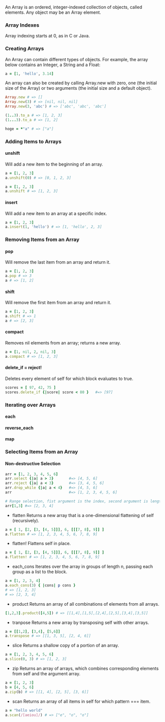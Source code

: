 An Array is an ordered, integer-indexed collection of objects, called elements. Any object may be an Array element.

### Array Indexes
Array indexing starts at 0, as in C or Java.

### Creating Arrays

An Array can contain different types of objects. For example, the array below contains an Integer, a String and a Float:
```ruby
a = [1, 'hello', 3.14]
``` 
An array can also be created by calling Array.new with zero, one (the initial size of the Array) or two arguments (the initial size and a default object).
```ruby
Array.new # => []
Array.new(3) # => [nil, nil, nil]
Array.new(3, 'abc') # => ['abc', 'abc', 'abc']

(1..3).to_a # => [1, 2, 3]
(1...3).to_a # => [1, 2]

hoge = *"a" # => ["a"]
```

### Adding Items to Arrays

#### unshift 
Will add a new item to the beginning of an array.
```ruby
a = [1, 2, 3]
a.unshift(0) # => [0, 1, 2, 3]

a = [1, 2, 3]
a.unshift # => [1, 2, 3]
```

#### insert
Will add a new item to an array at a specific index.
```ruby
a = [1, 2, 3]
a.insert(1, 'hello') # => [1, 'hello', 2, 3]
```

### Removing Items from an Array
#### pop
Will remove the last item from an array and return it.
```ruby
a = [1, 2, 3]
a.pop # => 3
a # => [1, 2]
```

#### shift
Will remove the first item from an array and return it.
```ruby
a = [1, 2, 3]
a.shift # => 1
a # => [2, 3]
```

#### compact
Removes nil elements from an array; returns a new array.
```ruby
a = [1, nil, 2, nil, 3]
a.compact # => [1, 2, 3]
```

#### delete_if = reject!
Deletes every element of self for which block evaluates to true.
```ruby
scores = [ 97, 42, 75 ]
scores.delete_if {|score| score < 80 }   #=> [97]
```

### Iterating over Arrays
#### each
#### reverse_each
#### map

### Selecting Items from an Array
#### Non-destructive Selection
```ruby
arr = [1, 2, 3, 4, 5, 6]
arr.select {|a| a > 3}       #=> [4, 5, 6]
arr.reject {|a| a < 3}       #=> [3, 4, 5, 6]
arr.drop_while {|a| a < 4}   #=> [4, 5, 6]
arr                          #=> [1, 2, 3, 4, 5, 6]

# Range selection, fist argument is the index, second argument is length
arr[1,3] #=> [2, 3, 4]
```

- flatten
Returns a new array that is a one-dimensional flattening of self (recursively).
```ruby
a = [ 1, [2, [3, [4, 5]]], 6, [[[7, 8], 9]] ]
a.flatten # => [1, 2, 3, 4, 5, 6, 7, 8, 9]
```

- flatten!
Flattens self in place.
```ruby
a = [ 1, [2, [3, [4, 5]]], 6, [[[7, 8], 9]] ]
a.flatten! # => [1, 2, 3, 4, 5, 6, 7, 8, 9]
```

- each_cons
Iterates over the array in groups of length n, passing each group as a list to the block.
```ruby
a = [1, 2, 3, 4]
a.each_cons(3) { |cons| p cons }
# => [1, 2, 3]
# => [2, 3, 4]
```

- product
Returns an array of all combinations of elements from all arrays.
```ruby
[1,2,3].product([4,5]) # => [[1,4],[1,5],[2,4],[2,5],[3,4],[3,5]]
```

- tranpose
Returns a new array by transposing self with other arrays.
```ruby
a = [[1,2], [3,4], [5,6]]
a.transpose # => [[1, 3, 5], [2, 4, 6]]
```

- slice
Returns a shallow copy of a portion of an array.
```ruby
a = [1, 2, 3, 4, 5, 6]
a.slice(0, 3) # => [1, 2, 3]
```

- zip
Returns an array of arrays, which combines corresponding elements from self and the argument array.
```ruby
a = [1, 2, 3]
b = [4, 5, 6]
a.zip(b) # => [[1, 4], [2, 5], [3, 6]]
```

- scan
Returns an array of all items in self for which pattern === item.
```ruby
a = "hello world"
a.scan(/[aeiou]/) # => ["e", "o", "o"]
```
